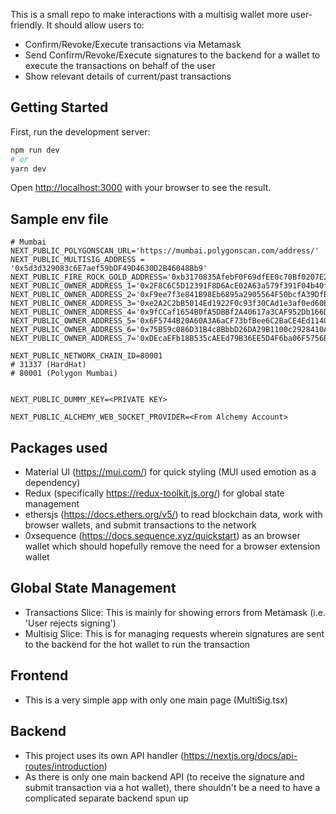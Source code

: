 This is a small repo to make interactions with a multisig wallet more user-friendly.
It should allow users to:

- Confirm/Revoke/Execute transactions via Metamask
- Send Confirm/Revoke/Execute signatures to the backend for a wallet to execute the transactions on behalf of the user
- Show relevant details of current/past transactions

## Getting Started

First, run the development server:

```bash
npm run dev
# or
yarn dev
```

Open [http://localhost:3000](http://localhost:3000) with your browser to see the result.

## Sample env file

```
# Mumbai
NEXT_PUBLIC_POLYGONSCAN_URL='https://mumbai.polygonscan.com/address/'
NEXT_PUBLIC_MULTISIG_ADDRESS = '0x5d3d329083c6E7aef59bDF49D4630D2B46048Bb9'
NEXT_PUBLIC_FIRE_ROCK_GOLD_ADDRESS='0xb3170835AfebF0F69dfEE0c70Bf0207E269C0ffe'
NEXT_PUBLIC_OWNER_ADDRESS_1='0x2F8C6C5D12391F8D6AcE02A63a579f391F04b40f'
NEXT_PUBLIC_OWNER_ADDRESS_2='0xF9ee7f3e841B98Eb6895a2905564F50bcfA39DfB'
NEXT_PUBLIC_OWNER_ADDRESS_3='0xe2A2C2bB5014Ed1922F0c93f30CAd1e3af0ed60B'
NEXT_PUBLIC_OWNER_ADDRESS_4='0x9fCCaf1654B0fA5DBBf2A40617a3CAF952Db166D'
NEXT_PUBLIC_OWNER_ADDRESS_5='0x6F5744B20A60A3A6aCF73bfBee6C2BaCE4Ed1140'
NEXT_PUBLIC_OWNER_ADDRESS_6='0x75B59c086D31B4c8BbbD26DA29B1100c2928410A'
NEXT_PUBLIC_OWNER_ADDRESS_7='0xDEcaEFb18B535cAEEd79B36EE5D4F6ba06F5756B'

NEXT_PUBLIC_NETWORK_CHAIN_ID=80001
# 31337 (HardHat)
# 80001 (Polygon Mumbai)


NEXT_PUBLIC_DUMMY_KEY=<PRIVATE KEY>

NEXT_PUBLIC_ALCHEMY_WEB_SOCKET_PROVIDER=<From Alchemy Account>

```

## Packages used

- Material UI (https://mui.com/) for quick styling (MUI used emotion as a dependency)
- Redux (specifically https://redux-toolkit.js.org/) for global state management
- ethersjs (https://docs.ethers.org/v5/) to read blockchain data, work with browser wallets, and submit transactions to the network
- 0xsequence (https://docs.sequence.xyz/quickstart) as an browser wallet which should hopefully remove the need for a browser extension wallet

## Global State Management

- Transactions Slice: This is mainly for showing errors from Metamask (i.e. 'User rejects signing')
- Multisig Slice: This is for managing requests wherein signatures are sent to the backend for the hot wallet to run the transaction

## Frontend

- This is a very simple app with only one main page (MultiSig.tsx)

## Backend

- This project uses its own API handler (https://nextjs.org/docs/api-routes/introduction)
- As there is only one main backend API (to receive the signature and submit transaction via a hot wallet), there shouldn't be a need to have a complicated separate backend spun up
